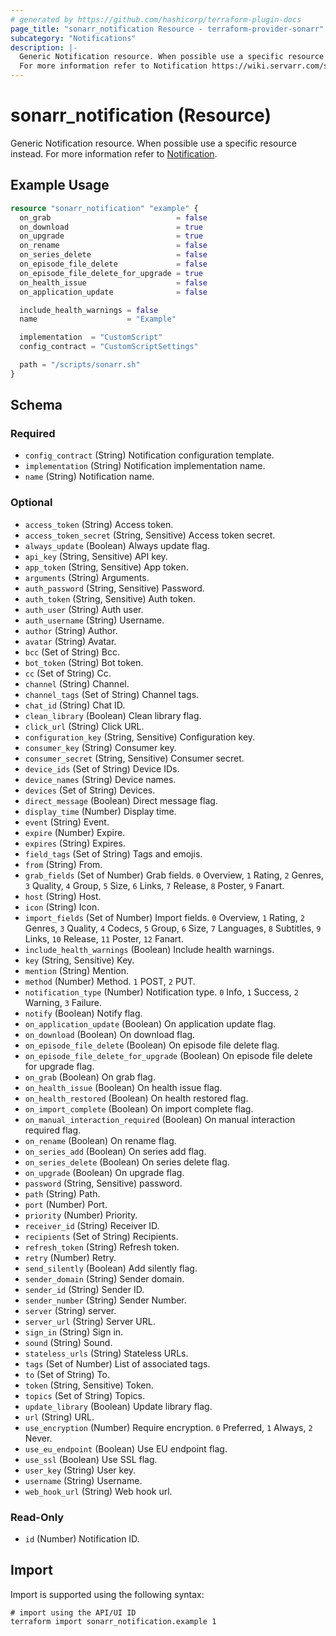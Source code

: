 ```yaml
---
# generated by https://github.com/hashicorp/terraform-plugin-docs
page_title: "sonarr_notification Resource - terraform-provider-sonarr"
subcategory: "Notifications"
description: |-
  Generic Notification resource. When possible use a specific resource instead.
  For more information refer to Notification https://wiki.servarr.com/sonarr/settings#connect.
---
```


# sonarr_notification (Resource)

<!-- subcategory:Notifications -->
Generic Notification resource. When possible use a specific resource instead.
For more information refer to [Notification](https://wiki.servarr.com/sonarr/settings#connect).

## Example Usage

```terraform
resource "sonarr_notification" "example" {
  on_grab                            = false
  on_download                        = true
  on_upgrade                         = true
  on_rename                          = false
  on_series_delete                   = false
  on_episode_file_delete             = false
  on_episode_file_delete_for_upgrade = true
  on_health_issue                    = false
  on_application_update              = false

  include_health_warnings = false
  name                    = "Example"

  implementation  = "CustomScript"
  config_contract = "CustomScriptSettings"

  path = "/scripts/sonarr.sh"
}
```

<!-- schema generated by tfplugindocs -->
## Schema

### Required

- `config_contract` (String) Notification configuration template.
- `implementation` (String) Notification implementation name.
- `name` (String) Notification name.

### Optional

- `access_token` (String) Access token.
- `access_token_secret` (String, Sensitive) Access token secret.
- `always_update` (Boolean) Always update flag.
- `api_key` (String, Sensitive) API key.
- `app_token` (String, Sensitive) App token.
- `arguments` (String) Arguments.
- `auth_password` (String, Sensitive) Password.
- `auth_token` (String, Sensitive) Auth token.
- `auth_user` (String) Auth user.
- `auth_username` (String) Username.
- `author` (String) Author.
- `avatar` (String) Avatar.
- `bcc` (Set of String) Bcc.
- `bot_token` (String) Bot token.
- `cc` (Set of String) Cc.
- `channel` (String) Channel.
- `channel_tags` (Set of String) Channel tags.
- `chat_id` (String) Chat ID.
- `clean_library` (Boolean) Clean library flag.
- `click_url` (String) Click URL.
- `configuration_key` (String, Sensitive) Configuration key.
- `consumer_key` (String) Consumer key.
- `consumer_secret` (String, Sensitive) Consumer secret.
- `device_ids` (Set of String) Device IDs.
- `device_names` (String) Device names.
- `devices` (Set of String) Devices.
- `direct_message` (Boolean) Direct message flag.
- `display_time` (Number) Display time.
- `event` (String) Event.
- `expire` (Number) Expire.
- `expires` (String) Expires.
- `field_tags` (Set of String) Tags and emojis.
- `from` (String) From.
- `grab_fields` (Set of Number) Grab fields. `0` Overview, `1` Rating, `2` Genres, `3` Quality, `4` Group, `5` Size, `6` Links, `7` Release, `8` Poster, `9` Fanart.
- `host` (String) Host.
- `icon` (String) Icon.
- `import_fields` (Set of Number) Import fields. `0` Overview, `1` Rating, `2` Genres, `3` Quality, `4` Codecs, `5` Group, `6` Size, `7` Languages, `8` Subtitles, `9` Links, `10` Release, `11` Poster, `12` Fanart.
- `include_health_warnings` (Boolean) Include health warnings.
- `key` (String, Sensitive) Key.
- `mention` (String) Mention.
- `method` (Number) Method. `1` POST, `2` PUT.
- `notification_type` (Number) Notification type. `0` Info, `1` Success, `2` Warning, `3` Failure.
- `notify` (Boolean) Notify flag.
- `on_application_update` (Boolean) On application update flag.
- `on_download` (Boolean) On download flag.
- `on_episode_file_delete` (Boolean) On episode file delete flag.
- `on_episode_file_delete_for_upgrade` (Boolean) On episode file delete for upgrade flag.
- `on_grab` (Boolean) On grab flag.
- `on_health_issue` (Boolean) On health issue flag.
- `on_health_restored` (Boolean) On health restored flag.
- `on_import_complete` (Boolean) On import complete flag.
- `on_manual_interaction_required` (Boolean) On manual interaction required flag.
- `on_rename` (Boolean) On rename flag.
- `on_series_add` (Boolean) On series add flag.
- `on_series_delete` (Boolean) On series delete flag.
- `on_upgrade` (Boolean) On upgrade flag.
- `password` (String, Sensitive) password.
- `path` (String) Path.
- `port` (Number) Port.
- `priority` (Number) Priority.
- `receiver_id` (String) Receiver ID.
- `recipients` (Set of String) Recipients.
- `refresh_token` (String) Refresh token.
- `retry` (Number) Retry.
- `send_silently` (Boolean) Add silently flag.
- `sender_domain` (String) Sender domain.
- `sender_id` (String) Sender ID.
- `sender_number` (String) Sender Number.
- `server` (String) server.
- `server_url` (String) Server URL.
- `sign_in` (String) Sign in.
- `sound` (String) Sound.
- `stateless_urls` (String) Stateless URLs.
- `tags` (Set of Number) List of associated tags.
- `to` (Set of String) To.
- `token` (String, Sensitive) Token.
- `topics` (Set of String) Topics.
- `update_library` (Boolean) Update library flag.
- `url` (String) URL.
- `use_encryption` (Number) Require encryption. `0` Preferred, `1` Always, `2` Never.
- `use_eu_endpoint` (Boolean) Use EU endpoint flag.
- `use_ssl` (Boolean) Use SSL flag.
- `user_key` (String) User key.
- `username` (String) Username.
- `web_hook_url` (String) Web hook url.

### Read-Only

- `id` (Number) Notification ID.

## Import

Import is supported using the following syntax:

```shell
# import using the API/UI ID
terraform import sonarr_notification.example 1
```
